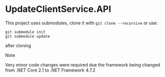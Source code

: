 # UpdateClientService.API
This project uses submodules, clone it with `git clone --recursive` or use:
```
git submodule init
git submodule update
```
after cloning


> [!NOTE]  
> Very minor code changes were required due the framework being changed from .NET Core 2.1 to .NET Framework 4.7.2

